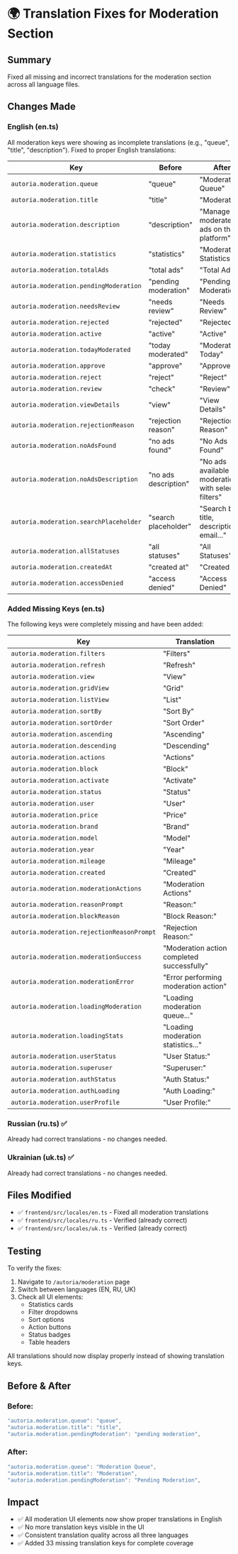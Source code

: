 # 🌍 Translation Fixes for Moderation Section

## Summary
Fixed all missing and incorrect translations for the moderation section across all language files.

## Changes Made

### English (en.ts)
All moderation keys were showing as incomplete translations (e.g., "queue", "title", "description"). Fixed to proper English translations:

| Key | Before | After |
|-----|--------|-------|
| `autoria.moderation.queue` | "queue" | "Moderation Queue" |
| `autoria.moderation.title` | "title" | "Moderation" |
| `autoria.moderation.description` | "description" | "Manage and moderate ads on the platform" |
| `autoria.moderation.statistics` | "statistics" | "Moderation Statistics" |
| `autoria.moderation.totalAds` | "total ads" | "Total Ads" |
| `autoria.moderation.pendingModeration` | "pending moderation" | "Pending Moderation" |
| `autoria.moderation.needsReview` | "needs review" | "Needs Review" |
| `autoria.moderation.rejected` | "rejected" | "Rejected" |
| `autoria.moderation.active` | "active" | "Active" |
| `autoria.moderation.todayModerated` | "today moderated" | "Moderated Today" |
| `autoria.moderation.approve` | "approve" | "Approve" |
| `autoria.moderation.reject` | "reject" | "Reject" |
| `autoria.moderation.review` | "check" | "Review" |
| `autoria.moderation.viewDetails` | "view" | "View Details" |
| `autoria.moderation.rejectionReason` | "rejection reason" | "Rejection Reason" |
| `autoria.moderation.noAdsFound` | "no ads found" | "No Ads Found" |
| `autoria.moderation.noAdsDescription` | "no ads description" | "No ads available for moderation with selected filters" |
| `autoria.moderation.searchPlaceholder` | "search placeholder" | "Search by title, description, email..." |
| `autoria.moderation.allStatuses` | "all statuses" | "All Statuses" |
| `autoria.moderation.createdAt` | "created at" | "Created At" |
| `autoria.moderation.accessDenied` | "access denied" | "Access Denied" |

### Added Missing Keys (en.ts)
The following keys were completely missing and have been added:

| Key | Translation |
|-----|-------------|
| `autoria.moderation.filters` | "Filters" |
| `autoria.moderation.refresh` | "Refresh" |
| `autoria.moderation.view` | "View" |
| `autoria.moderation.gridView` | "Grid" |
| `autoria.moderation.listView` | "List" |
| `autoria.moderation.sortBy` | "Sort By" |
| `autoria.moderation.sortOrder` | "Sort Order" |
| `autoria.moderation.ascending` | "Ascending" |
| `autoria.moderation.descending` | "Descending" |
| `autoria.moderation.actions` | "Actions" |
| `autoria.moderation.block` | "Block" |
| `autoria.moderation.activate` | "Activate" |
| `autoria.moderation.status` | "Status" |
| `autoria.moderation.user` | "User" |
| `autoria.moderation.price` | "Price" |
| `autoria.moderation.brand` | "Brand" |
| `autoria.moderation.model` | "Model" |
| `autoria.moderation.year` | "Year" |
| `autoria.moderation.mileage` | "Mileage" |
| `autoria.moderation.created` | "Created" |
| `autoria.moderation.moderationActions` | "Moderation Actions" |
| `autoria.moderation.reasonPrompt` | "Reason:" |
| `autoria.moderation.blockReason` | "Block Reason:" |
| `autoria.moderation.rejectionReasonPrompt` | "Rejection Reason:" |
| `autoria.moderation.moderationSuccess` | "Moderation action completed successfully" |
| `autoria.moderation.moderationError` | "Error performing moderation action" |
| `autoria.moderation.loadingModeration` | "Loading moderation queue..." |
| `autoria.moderation.loadingStats` | "Loading moderation statistics..." |
| `autoria.moderation.userStatus` | "User Status:" |
| `autoria.moderation.superuser` | "Superuser:" |
| `autoria.moderation.authStatus` | "Auth Status:" |
| `autoria.moderation.authLoading` | "Auth Loading:" |
| `autoria.moderation.userProfile` | "User Profile:" |

### Russian (ru.ts) ✅
Already had correct translations - no changes needed.

### Ukrainian (uk.ts) ✅  
Already had correct translations - no changes needed.

## Files Modified
- ✅ `frontend/src/locales/en.ts` - Fixed all moderation translations
- ✅ `frontend/src/locales/ru.ts` - Verified (already correct)
- ✅ `frontend/src/locales/uk.ts` - Verified (already correct)

## Testing
To verify the fixes:
1. Navigate to `/autoria/moderation` page
2. Switch between languages (EN, RU, UK)
3. Check all UI elements:
   - Statistics cards
   - Filter dropdowns
   - Sort options
   - Action buttons
   - Status badges
   - Table headers

All translations should now display properly instead of showing translation keys.

## Before & After

### Before:
```typescript
"autoria.moderation.queue": "queue",
"autoria.moderation.title": "title",
"autoria.moderation.pendingModeration": "pending moderation",
```

### After:
```typescript
"autoria.moderation.queue": "Moderation Queue",
"autoria.moderation.title": "Moderation",
"autoria.moderation.pendingModeration": "Pending Moderation",
```

## Impact
- ✅ All moderation UI elements now show proper translations in English
- ✅ No more translation keys visible in the UI
- ✅ Consistent translation quality across all three languages
- ✅ Added 33 missing translation keys for complete coverage

